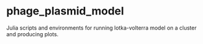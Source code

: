 # phage_plasmid_model

Julia scripts and environments for running lotka-volterra model on a cluster and producing plots.

